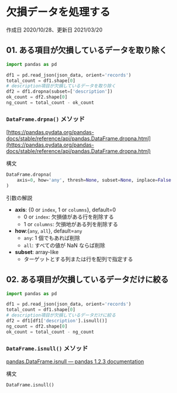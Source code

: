 # 欠損データを処理する

作成日 2020/10/28、更新日 2021/03/20

## 01. ある項目が欠損しているデータを取り除く

```python
import pandas as pd

df1 = pd.read_json(json_data, orient='records')
total_count = df1.shape[0]
# description項目が欠損しているデータを取り除く
df2 = df1.dropna(subset=['description'])
ok_count = df2.shape[0]
ng_count = total_count - ok_count
```

### `DataFrame.drpna()` メソッド

[https://pandas.pydata.org/pandas-docs/stable/reference/api/pandas.DataFrame.dropna.html](https://pandas.pydata.org/pandas-docs/stable/reference/api/pandas.DataFrame.dropna.html)

構文

```python
DataFrame.dropna(
    axis=0, how='any', thresh=None, subset=None, inplace=False
)
```

引数の解説

- **axis**: {0 or `index`, 1 or `columns`}, default=0
  - 0 or `index`: 欠損値がある行を削除する
  - 1 or `columns`: 欠損地がある列を削除する
- **how**:{`any`, `all`}, default=`any`
  - `any`: 1 個でもあれば削除
  - `all`: すべての値が NaN ならば削除
- **subset**: array-like
  - ターゲットとする列または行を配列で指定する

## 02. ある項目が欠損しているデータだけに絞る

```python
import pandas as pd

df1 = pd.read_json(json_data, orient='records')
total_count = df1.shape[0]
# description項目が欠損しているデータだけに絞る
df2 = df1[df1['description'].isnull()]
ng_count = df2.shape[0]
ok_count = total_count - ng_count
```

### `DataFrame.isnull()` メソッド

[pandas\.DataFrame\.isnull — pandas 1\.2\.3 documentation](https://pandas.pydata.org/pandas-docs/stable/reference/api/pandas.DataFrame.isnull.html)

構文

```python
DataFrame.isnull()
```
